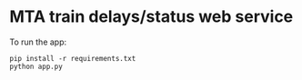 # MTA train delays/status web service

To run the app:
```
pip install -r requirements.txt
python app.py
```

